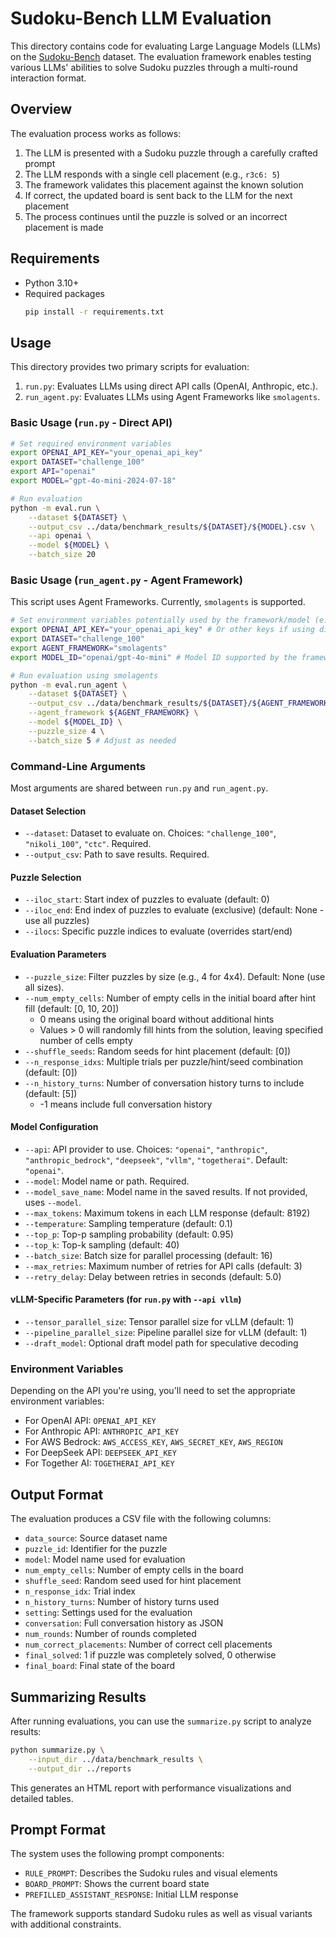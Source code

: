 # Sudoku-Bench LLM Evaluation

This directory contains code for evaluating Large Language Models (LLMs) on the [Sudoku-Bench](https://huggingface.co/datasets/SakanaAI/Sudoku-Bench) dataset. The evaluation framework enables testing various LLMs' abilities to solve Sudoku puzzles through a multi-round interaction format.

## Overview

The evaluation process works as follows:

1. The LLM is presented with a Sudoku puzzle through a carefully crafted prompt
2. The LLM responds with a single cell placement (e.g., `r3c6: 5`)
3. The framework validates this placement against the known solution
4. If correct, the updated board is sent back to the LLM for the next placement
5. The process continues until the puzzle is solved or an incorrect placement is made

## Requirements

- Python 3.10+
- Required packages
  ```bash
  pip install -r requirements.txt
  ```

## Usage

This directory provides two primary scripts for evaluation:

1.  `run.py`: Evaluates LLMs using direct API calls (OpenAI, Anthropic, etc.).
2.  `run_agent.py`: Evaluates LLMs using Agent Frameworks like `smolagents`.

### Basic Usage (`run.py` - Direct API)

```bash
# Set required environment variables
export OPENAI_API_KEY="your_openai_api_key"
export DATASET="challenge_100"
export API="openai"
export MODEL="gpt-4o-mini-2024-07-18"

# Run evaluation
python -m eval.run \
    --dataset ${DATASET} \
    --output_csv ../data/benchmark_results/${DATASET}/${MODEL}.csv \
    --api openai \
    --model ${MODEL} \
    --batch_size 20
```

### Basic Usage (`run_agent.py` - Agent Framework)

This script uses Agent Frameworks. Currently, `smolagents` is supported.

```bash
# Set environment variables potentially used by the framework/model (e.g., litellm)
export OPENAI_API_KEY="your_openai_api_key" # Or other keys if using different models via litellm
export DATASET="challenge_100"
export AGENT_FRAMEWORK="smolagents"
export MODEL_ID="openai/gpt-4o-mini" # Model ID supported by the framework (e.g., litellm)

# Run evaluation using smolagents
python -m eval.run_agent \
    --dataset ${DATASET} \
    --output_csv ../data/benchmark_results/${DATASET}/${AGENT_FRAMEWORK}-${MODEL_ID//\//-}.csv \
    --agent_framework ${AGENT_FRAMEWORK} \
    --model ${MODEL_ID} \
    --puzzle_size 4 \
    --batch_size 5 # Adjust as needed
```

### Command-Line Arguments

Most arguments are shared between `run.py` and `run_agent.py`.

#### Dataset Selection
- `--dataset`: Dataset to evaluate on. Choices: `"challenge_100"`, `"nikoli_100"`, `"ctc"`. Required.
- `--output_csv`: Path to save results. Required.

#### Puzzle Selection
- `--iloc_start`: Start index of puzzles to evaluate (default: 0)
- `--iloc_end`: End index of puzzles to evaluate (exclusive) (default: None - use all puzzles)
- `--ilocs`: Specific puzzle indices to evaluate (overrides start/end)

#### Evaluation Parameters
- `--puzzle_size`: Filter puzzles by size (e.g., 4 for 4x4). Default: None (use all sizes).
- `--num_empty_cells`: Number of empty cells in the initial board after hint fill (default: [0, 10, 20])
  - 0 means using the original board without additional hints
  - Values > 0 will randomly fill hints from the solution, leaving specified number of cells empty
- `--shuffle_seeds`: Random seeds for hint placement (default: [0])
- `--n_response_idxs`: Multiple trials per puzzle/hint/seed combination (default: [0])
- `--n_history_turns`: Number of conversation history turns to include (default: [5])
  - -1 means include full conversation history

#### Model Configuration
- `--api`: API provider to use. Choices: `"openai"`, `"anthropic"`, `"anthropic_bedrock"`, `"deepseek"`, `"vllm"`, `"togetherai"`. Default: `"openai"`.
- `--model`: Model name or path. Required.
- `--model_save_name`: Model name in the saved results. If not provided, uses `--model`.
- `--max_tokens`: Maximum tokens in each LLM response (default: 8192)
- `--temperature`: Sampling temperature (default: 0.1)
- `--top_p`: Top-p sampling probability (default: 0.95)
- `--top_k`: Top-k sampling (default: 40)
- `--batch_size`: Batch size for parallel processing (default: 16)
- `--max_retries`: Maximum number of retries for API calls (default: 3)
- `--retry_delay`: Delay between retries in seconds (default: 5.0)

#### vLLM-Specific Parameters (for `run.py` with `--api vllm`)
- `--tensor_parallel_size`: Tensor parallel size for vLLM (default: 1)
- `--pipeline_parallel_size`: Pipeline parallel size for vLLM (default: 1)
- `--draft_model`: Optional draft model path for speculative decoding

### Environment Variables

Depending on the API you're using, you'll need to set the appropriate environment variables:

- For OpenAI API: `OPENAI_API_KEY`
- For Anthropic API: `ANTHROPIC_API_KEY`
- For AWS Bedrock: `AWS_ACCESS_KEY`, `AWS_SECRET_KEY`, `AWS_REGION`
- For DeepSeek API: `DEEPSEEK_API_KEY`
- For Together AI: `TOGETHERAI_API_KEY`

## Output Format

The evaluation produces a CSV file with the following columns:

- `data_source`: Source dataset name
- `puzzle_id`: Identifier for the puzzle
- `model`: Model name used for evaluation
- `num_empty_cells`: Number of empty cells in the board
- `shuffle_seed`: Random seed used for hint placement
- `n_response_idx`: Trial index
- `n_history_turns`: Number of history turns used
- `setting`: Settings used for the evaluation
- `conversation`: Full conversation history as JSON
- `num_rounds`: Number of rounds completed
- `num_correct_placements`: Number of correct cell placements
- `final_solved`: 1 if puzzle was completely solved, 0 otherwise
- `final_board`: Final state of the board

## Summarizing Results

After running evaluations, you can use the `summarize.py` script to analyze results:

```bash
python summarize.py \
    --input_dir ../data/benchmark_results \
    --output_dir ../reports
```

This generates an HTML report with performance visualizations and detailed tables.

## Prompt Format

The system uses the following prompt components:
- `RULE_PROMPT`: Describes the Sudoku rules and visual elements
- `BOARD_PROMPT`: Shows the current board state
- `PREFILLED_ASSISTANT_RESPONSE`: Initial LLM response

The framework supports standard Sudoku rules as well as visual variants with additional constraints.
